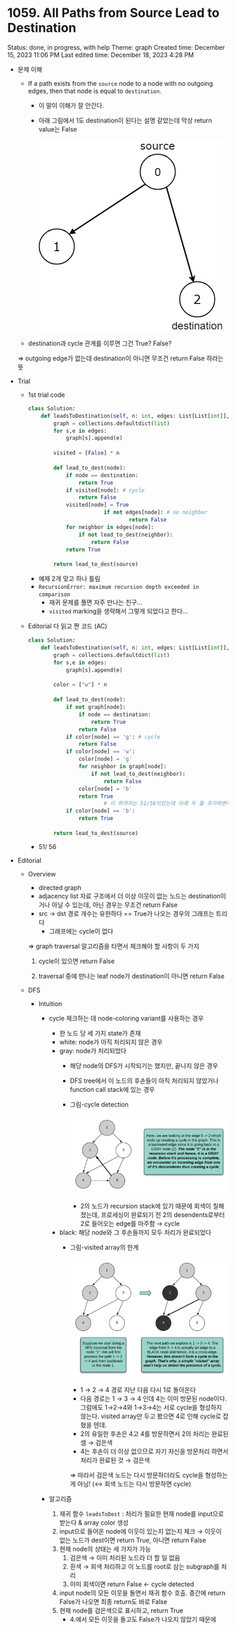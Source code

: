 # 1059. All Paths from Source Lead to Destination

Status: done, in progress, with help
Theme: graph
Created time: December 15, 2023 11:06 PM
Last edited time: December 18, 2023 4:28 PM

- 문제 이해
    - If a path exists from the `source` node to a node with no outgoing edges, then that node is equal to `destination`.
        - 이 말이 이해가 잘 안간다.
        - 아래 그림에서 1도 destination이 된다는 설명 같았는데 막상 return value는 False
            
            ![Untitled](Untitled%2062.png)
            
    - destination과 cycle 관계를 이루면 그건 True? False?
    
    ⇒ outgoing edge가 없는데 destination이 아니면 무조건 return False 하라는 뜻 
    
- Trial
    - 1st trial code
        
        ```python
        class Solution:
            def leadsToDestination(self, n: int, edges: List[List[int]], source: int, destination: int) -> bool:
                graph = collections.defaultdict(list)
                for s,e in edges:
                    graph[s].append(e)
        
                visited = [False] * n
                
                def lead_to_dest(node):
                    if node == destination:
                        return True 
                    if visited[node]: # cycle 
                        return False
                    visited[node] = True
        						if not edges[node]: # no neighbor
        								return False
                    for neighbor in edges[node]:
                        if not lead_to_dest(neighbor):
                            return False
                    return True
                        
                return lead_to_dest(source)
        ```
        
        - 예제 2개 맞고 하나 틀림
        - `RecursionError: maximum recursion depth exceeded in comparison`
            - 재귀 문제를 풀면 자주 만나는 친구…
            - `visited` marking을 생략해서 그렇게 되었다고 한다…
    - Editorial 다 읽고 짠 코드 (AC)
        
        ```python
        class Solution:
            def leadsToDestination(self, n: int, edges: List[List[int]], source: int, destination: int) -> bool:
                graph = collections.defaultdict(list)
                for s,e in edges:
                    graph[s].append(e)
                
                color = ["w"] * n
                
                def lead_to_dest(node):
                    if not graph[node]:
                        if node == destination:
                            return True 
                        return False 
                    if color[node] == 'g': # cycle
                        return False 
                    if color[node] == 'w':
                        color[node] = 'g'
                        for neighbor in graph[node]:
                            if not lead_to_dest(neighbor):
                                return False
                        color[node] = 'b'
                        return True 
        						# 이 위까지는 51/56이었는데 아래 두 줄 추가하면서 AC
                    if color[node] == 'b':
                        return True 
                    
                return lead_to_dest(source)
        ```
        
        - 51/ 56
- Editorial
    - Overview
        - directed graph
        - adjacency list 자료 구조에서 더 이상 이웃이 없는 노드는 destination이거나 아닐 수 있는데, 아닌 경우는 무조건 return False
        - src → dst 경로 개수는 유한하다 == True가 나오는 경우의 그래프는 트리다
            - 그래프에는 cycle이 없다
        
        ⇒ graph traversal 알고리즘을 타면서 체크해야 할 사항이 두 가지 
        
        1) cycle이 있으면 return False
        
        2) traversal 중에 만나는 leaf node가 destination이 아니면 return False
        
    - DFS
        - Intuition
            - cycle 체크하는 데 node-coloring variant를 사용하는 경우
                - 한 노드 당 세 가지 state가 존재
                - white: node가 아직 처리되지 않은 경우
                - gray: node가 처리되었다
                    - 해당 node의 DFS가 시작되기는 했지만, 끝나지 않은 경우
                    - DFS tree에서 이 노드의 후손들이 아직 처리되지 않았거나 function call stack에 있는 경우
                    - 그림-cycle detection
                        
                        ![Untitled](Untitled%2063.png)
                        
                        - 2의 노드가 recursion stack에 있기 때문에 회색이 칠해졌는데, 프로세싱이 완료되기 전 2의 desendents로부터 2로 들어오는 edge를 마주함 → cycle
                - black: 해당 node와 그 후손들까지 모두 처리가 완료되었다
                    - 그림-visited array의 한계
                        
                        ![Untitled](Untitled%2064.png)
                        
                        - 1 → 2 → 4 경로 지난 다음 다시 1로 돌아온다
                        - 다음 경로는 1 → 3 → 4 인데 4는 이미 방문된 node이다. 그럼에도 1→2→4와 1→3→4는 서로 cycle을 형성하지 않는다. visited array만 두고 봤으면 4로 인해 cycle로 잡혔을 텐데.
                        - 2의 유일한 후손은 4고 4를 방문하면서 2의 처리는 완료된셈 → 검은색
                        - 4는 후손이 더 이상 없으므로 자기 자신을 방문처리 하면서 처리가 완료된 것 → 검은색
                        
                        ⇒ 따라서 검은색 노드는 다시 방문하더라도 cycle을 형성하는 게 아님! (↔ 회색 노드는 다시 방문하면 cycle)
                        
            - 알고리즘
                1. 재귀 함수 `leadsToDest` : 처리가 필요한 현재 node를 input으로 받는다 & array color 생성  
                2. input으로 들어온 node에 이웃이 있는지 없는지 체크 → 이웃이 없는 노드가 dest이면 return True, 아니면 return False 
                3. 현재 node의 상태는 세 가지가 가능
                    1. 검은색 → 이미 처리된 노드라 더 할 일 없음
                    2. 흰색 → 회색 처리하고 이 노드를 root로 삼는 subgraph를 처리 
                    3. 이미 회색이면 return False ← cycle detected 
                4. input node의 모든 이웃을 돌면서 재귀 함수 호출. 중간에 return False가 나오면 최종 return도 바로 False
                5. 현재 node를 검은색으로 표시하고, return True
                    - 4.에서 모든 이웃을 돌고도 False가 나오지 않았기 때문에